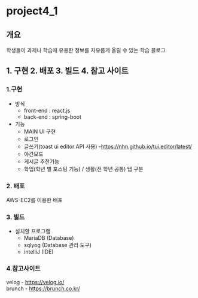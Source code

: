 # project4_1

## 개요
학생들이 과제나 학습에 유용한 정보를 자유롭게 올릴 수 있는 학습 블로그

## 1. 구현 2. 배포 3. 빌드 4. 참고 사이트

### 1.구현
- 방식
  - front-end : react.js
  - back-end : spring-boot
 - 기능
   - MAIN UI 구현
   - 로그인
   - 글쓰기(toast ui editor API 사용) -https://nhn.github.io/tui.editor/latest/
   - 야간모드
   - 게시글 추천기능
   - 학업(학년 별 포스팅 기능) / 생활(전 학년 공통) 탭 구분

### 2. 배포
AWS-EC2를 이용한 배포

### 3. 빌드
- 설치할 프로그램
  - MariaDB (Database)
  - sqlyog (Database 관리 도구)
  - intelliJ (IDE)

### 4.참고사이트
velog - https://velog.io/    
brunch - https://brunch.co.kr/
